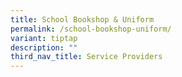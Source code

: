 ```yaml
---
title: School Bookshop & Uniform
permalink: /school-bookshop-uniform/
variant: tiptap
description: ""
third_nav_title: Service Providers
---
```

